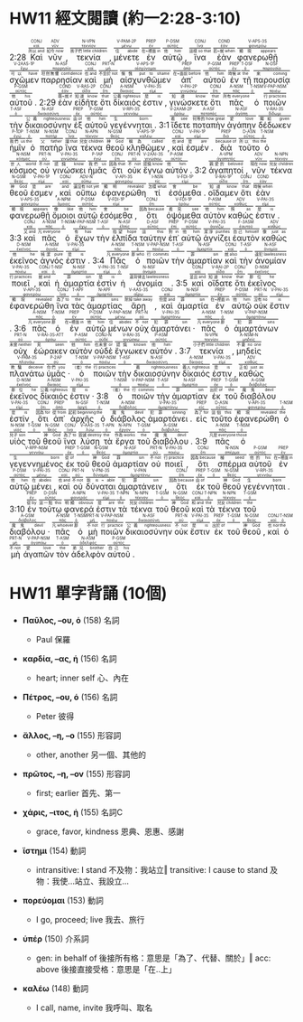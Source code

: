 # HW11 經文閱讀 (約一2:28-3:10)

2:28 <RUBY><ruby><ruby>Καὶ<rt>所以 and</rt></ruby><rt><a href='https://bible.fhl.net/new/s.php?N=0&k=02532&m='>καί</a></rt></ruby><rt>CONJ</rt></RUBY> <RUBY><ruby><ruby>νῦν<rt>如今 now</rt></ruby><rt><a href='https://bible.fhl.net/new/s.php?N=0&k=03568&m='>νῦν</a></rt></ruby><rt>ADV</rt></RUBY> , <RUBY><ruby><ruby>τεκνία<rt>孩子們 little children</rt></ruby><rt><a href='https://bible.fhl.net/new/s.php?N=0&k=05040&m='>τεκνίον</a></rt></ruby><rt>N-VPN</rt></RUBY> , <RUBY><ruby><ruby>μένετε<rt>住 abide</rt></ruby><rt><a href='https://bible.fhl.net/new/s.php?N=0&k=03306&m='>μένω</a></rt></ruby><rt>V-PAM-2P</rt></RUBY> <RUBY><ruby><ruby>ἐν<rt>在~裡面 in</rt></ruby><rt><a href='https://bible.fhl.net/new/s.php?N=0&k=01722&m='>ἐν</a></rt></ruby><rt>PREP</rt></RUBY> <RUBY><ruby><ruby>αὐτῷ<rt>他 him</rt></ruby><rt><a href='https://bible.fhl.net/new/s.php?N=0&k=00846&m='>αὐτός</a></rt></ruby><rt>P-DSM</rt></RUBY> , <RUBY><ruby><ruby>ἵνα<rt>這樣 so that</rt></ruby><rt><a href='https://bible.fhl.net/new/s.php?N=0&k=02443&m='>ἵνα</a></rt></ruby><rt>CONJ</rt></RUBY> <RUBY><ruby><ruby>ἐὰν<rt>若~就 when</rt></ruby><rt><a href='https://bible.fhl.net/new/s.php?N=0&k=01437&m='>ἐάν</a></rt></ruby><rt>COND</rt></RUBY> <RUBY><ruby><ruby>φανερωθῇ<rt>顯現 appears</rt></ruby><rt><a href='https://bible.fhl.net/new/s.php?N=0&k=05319&m='>φανερόω</a></rt></ruby><rt>V-APS-3S</rt></RUBY> <RUBY><ruby><ruby>σχῶμεν<rt>可以 have</rt></ruby><rt><a href='https://bible.fhl.net/new/s.php?N=0&k=02192&m='>ἔχω</a></rt></ruby><rt>V-2AAS-1P</rt></RUBY> <RUBY><ruby><ruby>παρρησίαν<rt>坦然無懼 confidence</rt></ruby><rt><a href='https://bible.fhl.net/new/s.php?N=0&k=03954&m='>παρρησία</a></rt></ruby><rt>N-ASF</rt></RUBY> <RUBY><ruby><ruby>καὶ<rt>也 and</rt></ruby><rt><a href='https://bible.fhl.net/new/s.php?N=0&k=02532&m='>καί</a></rt></ruby><rt>CONJ</rt></RUBY> <RUBY><ruby><ruby>μὴ<rt>不至於 not</rt></ruby><rt><a href='https://bible.fhl.net/new/s.php?N=0&k=03361&m='>μή</a></rt></ruby><rt>PRT-N</rt></RUBY> <RUBY><ruby><ruby>αἰσχυνθῶμεν<rt>慚愧 put to shame</rt></ruby><rt><a href='https://bible.fhl.net/new/s.php?N=0&k=00153&m='>αἰσχύνομαι</a></rt></ruby><rt>V-APS-1P</rt></RUBY> <RUBY><ruby><ruby>ἀπ᾽<rt>在~面前 before</rt></ruby><rt><a href='https://bible.fhl.net/new/s.php?N=0&k=00575&m='>ἀπό</a></rt></ruby><rt>PREP</rt></RUBY> <RUBY><ruby><ruby>αὐτοῦ<rt>他 him</rt></ruby><rt><a href='https://bible.fhl.net/new/s.php?N=0&k=00846&m='>αὐτός</a></rt></ruby><rt>P-GSM</rt></RUBY> <RUBY><ruby><ruby>ἐν<rt>時候 at</rt></ruby><rt><a href='https://bible.fhl.net/new/s.php?N=0&k=01722&m='>ἐν</a></rt></ruby><rt>PREP</rt></RUBY> <RUBY><ruby><ruby>τῇ<rt>the</rt></ruby><rt><a href='https://bible.fhl.net/new/s.php?N=0&k=03588&m='>ὁ</a></rt></ruby><rt>T-DSF</rt></RUBY> <RUBY><ruby><ruby>παρουσίᾳ<rt>來 coming</rt></ruby><rt><a href='https://bible.fhl.net/new/s.php?N=0&k=03952&m='>παρουσία</a></rt></ruby><rt>N-DSF</rt></RUBY> <RUBY><ruby><ruby>αὐτοῦ<rt>他 his</rt></ruby><rt><a href='https://bible.fhl.net/new/s.php?N=0&k=00846&m='>αὐτός</a></rt></ruby><rt>P-GSM</rt></RUBY> . 2:29 <RUBY><ruby><ruby>ἐὰν<rt>既~就 if</rt></ruby><rt><a href='https://bible.fhl.net/new/s.php?N=0&k=01437&m='>ἐάν</a></rt></ruby><rt>COND</rt></RUBY> <RUBY><ruby><ruby>εἰδῆτε<rt>知道 know</rt></ruby><rt><a href='https://bible.fhl.net/new/s.php?N=0&k=01492&m='>οἶδα</a></rt></ruby><rt>V-RAS-2P</rt></RUBY> <RUBY><ruby><ruby>ὅτι<rt>that</rt></ruby><rt><a href='https://bible.fhl.net/new/s.php?N=0&k=03754&m='>ὅτι</a></rt></ruby><rt>CONJ</rt></RUBY> <RUBY><ruby><ruby>δίκαιός<rt>公義 righteous</rt></ruby><rt><a href='https://bible.fhl.net/new/s.php?N=0&k=01342&m='>δίκαιος</a></rt></ruby><rt>A-NSM</rt></RUBY> <RUBY><ruby><ruby>ἐστιν<rt>是 is</rt></ruby><rt><a href='https://bible.fhl.net/new/s.php?N=0&k=02076&m='>εἰμί</a></rt></ruby><rt>V-PAI-3S</rt></RUBY> , <RUBY><ruby><ruby>γινώσκετε<rt>知道 know</rt></ruby><rt><a href='https://bible.fhl.net/new/s.php?N=0&k=01097&m='>γινώσκω</a></rt></ruby><rt>V-PAI-2P</rt></RUBY> <RUBY><ruby><ruby>ὅτι<rt>that</rt></ruby><rt><a href='https://bible.fhl.net/new/s.php?N=0&k=03754&m='>ὅτι</a></rt></ruby><rt>CONJ</rt></RUBY> <RUBY><ruby><ruby>πᾶς<rt>所有 everyone</rt></ruby><rt><a href='https://bible.fhl.net/new/s.php?N=0&k=03956&m='>πᾶς</a></rt></ruby><rt>A-NSM</rt></RUBY> <RUBY><ruby><ruby>ὁ<rt></rt></ruby><rt><a href='https://bible.fhl.net/new/s.php?N=0&k=03588&m='>ὁ</a></rt></ruby><rt>T-NSM</rt></RUBY> <RUBY><ruby><ruby>ποιῶν<rt>行 practices</rt></ruby><rt><a href='https://bible.fhl.net/new/s.php?N=0&k=04160&m='>ποιέω</a></rt></ruby><rt>V-PAP-NSM</rt></RUBY> <RUBY><ruby><ruby>τὴν<rt></rt></ruby><rt><a href='https://bible.fhl.net/new/s.php?N=0&k=03588&m='>ὁ</a></rt></ruby><rt>T-ASF</rt></RUBY> <RUBY><ruby><ruby>δικαιοσύνην<rt>公義 righteousness</rt></ruby><rt><a href='https://bible.fhl.net/new/s.php?N=0&k=01343&m='>δικαιοσύνη</a></rt></ruby><rt>N-ASF</rt></RUBY> <RUBY><ruby><ruby>ἐξ<rt>由 of</rt></ruby><rt><a href='https://bible.fhl.net/new/s.php?N=0&k=01537&m='>ἐκ</a></rt></ruby><rt>PREP</rt></RUBY> <RUBY><ruby><ruby>αὐτοῦ<rt>他 him</rt></ruby><rt><a href='https://bible.fhl.net/new/s.php?N=0&k=00846&m='>αὐτός</a></rt></ruby><rt>P-GSM</rt></RUBY> <RUBY><ruby><ruby>γεγέννηται<rt>生 born</rt></ruby><rt><a href='https://bible.fhl.net/new/s.php?N=0&k=01080&m='>γεννάω</a></rt></ruby><rt>V-RPI-3S</rt></RUBY> . 3:1 <RUBY><ruby><ruby>ἴδετε<rt>看 see</rt></ruby><rt><a href='https://bible.fhl.net/new/s.php?N=0&k=03708&m='>ὁράω</a></rt></ruby><rt>V-2AAM-2P</rt></RUBY> <RUBY><ruby><ruby>ποταπὴν<rt>何等的 how great</rt></ruby><rt><a href='https://bible.fhl.net/new/s.php?N=0&k=04217&m='>ποταπός</a></rt></ruby><rt>A-ASF</rt></RUBY> <RUBY><ruby><ruby>ἀγάπην<rt>愛 love</rt></ruby><rt><a href='https://bible.fhl.net/new/s.php?N=0&k=00026&m='>ἀγάπη</a></rt></ruby><rt>N-ASF</rt></RUBY> <RUBY><ruby><ruby>δέδωκεν<rt>賜給 given</rt></ruby><rt><a href='https://bible.fhl.net/new/s.php?N=0&k=01325&m='>δίδωμι</a></rt></ruby><rt>V-RAI-3S</rt></RUBY> <RUBY><ruby><ruby>ἡμῖν<rt>我們 us</rt></ruby><rt><a href='https://bible.fhl.net/new/s.php?N=0&k=02254&m='>ἐγώ</a></rt></ruby><rt>P-1DP</rt></RUBY> <RUBY><ruby><ruby>ὁ<rt>the</rt></ruby><rt><a href='https://bible.fhl.net/new/s.php?N=0&k=03588&m='>ὁ</a></rt></ruby><rt>T-NSM</rt></RUBY> <RUBY><ruby><ruby>πατὴρ<rt>父 father</rt></ruby><rt><a href='https://bible.fhl.net/new/s.php?N=0&k=03962&m='>πατήρ</a></rt></ruby><rt>N-NSM</rt></RUBY> <RUBY><ruby><ruby>ἵνα<rt>讓 that</rt></ruby><rt><a href='https://bible.fhl.net/new/s.php?N=0&k=02443&m='>ἵνα</a></rt></ruby><rt>CONJ</rt></RUBY> <RUBY><ruby><ruby>τέκνα<rt>兒女 children</rt></ruby><rt><a href='https://bible.fhl.net/new/s.php?N=0&k=05043&m='>τέκνον</a></rt></ruby><rt>N-APN</rt></RUBY> <RUBY><ruby><ruby>θεοῦ<rt>神 God</rt></ruby><rt><a href='https://bible.fhl.net/new/s.php?N=0&k=02316&m='>θεός</a></rt></ruby><rt>N-GSM</rt></RUBY> <RUBY><ruby><ruby>κληθῶμεν<rt>稱為 called</rt></ruby><rt><a href='https://bible.fhl.net/new/s.php?N=0&k=02564&m='>καλέω</a></rt></ruby><rt>V-APS-1P</rt></RUBY> , <RUBY><ruby><ruby>καὶ<rt>也 and</rt></ruby><rt><a href='https://bible.fhl.net/new/s.php?N=0&k=02532&m='>καί</a></rt></ruby><rt>CONJ</rt></RUBY> <RUBY><ruby><ruby>ἐσμέν<rt>是 are</rt></ruby><rt><a href='https://bible.fhl.net/new/s.php?N=0&k=02070&m='>εἰμί</a></rt></ruby><rt>V-PAI-1P</rt></RUBY> . <RUBY><ruby><ruby>διὰ<rt>because of</rt></ruby><rt><a href='https://bible.fhl.net/new/s.php?N=0&k=01223&m='>διά</a></rt></ruby><rt>PREP</rt></RUBY> <RUBY><ruby><ruby>τοῦτο<rt>所以 this</rt></ruby><rt><a href='https://bible.fhl.net/new/s.php?N=0&k=05124&m='>οὗτος</a></rt></ruby><rt>D-ASN</rt></RUBY> <RUBY><ruby><ruby>ὁ<rt>the</rt></ruby><rt><a href='https://bible.fhl.net/new/s.php?N=0&k=03588&m='>ὁ</a></rt></ruby><rt>T-NSM</rt></RUBY> <RUBY><ruby><ruby>κόσμος<rt>世人 world</rt></ruby><rt><a href='https://bible.fhl.net/new/s.php?N=0&k=02889&m='>κόσμος</a></rt></ruby><rt>N-NSM</rt></RUBY> <RUBY><ruby><ruby>οὐ<rt>不 not</rt></ruby><rt><a href='https://bible.fhl.net/new/s.php?N=0&k=03756&m='>οὐ</a></rt></ruby><rt>PRT-N</rt></RUBY> <RUBY><ruby><ruby>γινώσκει<rt>認識 know</rt></ruby><rt><a href='https://bible.fhl.net/new/s.php?N=0&k=01097&m='>γινώσκω</a></rt></ruby><rt>V-PAI-3S</rt></RUBY> <RUBY><ruby><ruby>ἡμᾶς<rt>我們 us</rt></ruby><rt><a href='https://bible.fhl.net/new/s.php?N=0&k=02248&m='>ἐγώ</a></rt></ruby><rt>P-1AP</rt></RUBY> <RUBY><ruby><ruby>ὅτι<rt>因為 that</rt></ruby><rt><a href='https://bible.fhl.net/new/s.php?N=0&k=03754&m='>ὅτι</a></rt></ruby><rt>CONJ</rt></RUBY> <RUBY><ruby><ruby>οὐκ<rt>不 not</rt></ruby><rt><a href='https://bible.fhl.net/new/s.php?N=0&k=03756&m='>οὐ</a></rt></ruby><rt>PRT-N</rt></RUBY> <RUBY><ruby><ruby>ἔγνω<rt>認識 know</rt></ruby><rt><a href='https://bible.fhl.net/new/s.php?N=0&k=01097&m='>γινώσκω</a></rt></ruby><rt>V-2AAI-3S</rt></RUBY> <RUBY><ruby><ruby>αὐτόν<rt>他 him</rt></ruby><rt><a href='https://bible.fhl.net/new/s.php?N=0&k=00846&m='>αὐτός</a></rt></ruby><rt>P-ASM</rt></RUBY> . 3:2 <RUBY><ruby><ruby>ἀγαπητοί<rt>親愛的 beloved</rt></ruby><rt><a href='https://bible.fhl.net/new/s.php?N=0&k=00027&m='>ἀγαπητός</a></rt></ruby><rt>A-VPM</rt></RUBY> , <RUBY><ruby><ruby>νῦν<rt>現在 now</rt></ruby><rt><a href='https://bible.fhl.net/new/s.php?N=0&k=03568&m='>νῦν</a></rt></ruby><rt>ADV</rt></RUBY> <RUBY><ruby><ruby>τέκνα<rt>兒女 children</rt></ruby><rt><a href='https://bible.fhl.net/new/s.php?N=0&k=05043&m='>τέκνον</a></rt></ruby><rt>N-NPN</rt></RUBY> <RUBY><ruby><ruby>θεοῦ<rt>神 God</rt></ruby><rt><a href='https://bible.fhl.net/new/s.php?N=0&k=02316&m='>θεός</a></rt></ruby><rt>N-GSM</rt></RUBY> <RUBY><ruby><ruby>ἐσμεν<rt>是 are</rt></ruby><rt><a href='https://bible.fhl.net/new/s.php?N=0&k=02070&m='>εἰμί</a></rt></ruby><rt>V-PAI-1P</rt></RUBY> , <RUBY><ruby><ruby>καὶ<rt>and</rt></ruby><rt><a href='https://bible.fhl.net/new/s.php?N=0&k=02532&m='>καί</a></rt></ruby><rt>CONJ</rt></RUBY> <RUBY><ruby><ruby>οὔπω<rt>還沒有 not yet</rt></ruby><rt><a href='https://bible.fhl.net/new/s.php?N=0&k=03768&m='>οὔπω</a></rt></ruby><rt>ADV-N</rt></RUBY> <RUBY><ruby><ruby>ἐφανερώθη<rt>顯明 revealed</rt></ruby><rt><a href='https://bible.fhl.net/new/s.php?N=0&k=05319&m='>φανερόω</a></rt></ruby><rt>V-API-3S</rt></RUBY> <RUBY><ruby><ruby>τί<rt>怎樣 what</rt></ruby><rt><a href='https://bible.fhl.net/new/s.php?N=0&k=05101&m='>τίς</a></rt></ruby><rt>I-NSN</rt></RUBY> <RUBY><ruby><ruby>ἐσόμεθα<rt>會 be</rt></ruby><rt><a href='https://bible.fhl.net/new/s.php?N=0&k=02071&m='>εἰμί</a></rt></ruby><rt>V-FDI-1P</rt></RUBY> . <RUBY><ruby><ruby>οἴδαμεν<rt>知道 know</rt></ruby><rt><a href='https://bible.fhl.net/new/s.php?N=0&k=01492&m='>οἶδα</a></rt></ruby><rt>V-RAI-1P</rt></RUBY> <RUBY><ruby><ruby>ὅτι<rt>that</rt></ruby><rt><a href='https://bible.fhl.net/new/s.php?N=0&k=03754&m='>ὅτι</a></rt></ruby><rt>CONJ</rt></RUBY> <RUBY><ruby><ruby>ἐὰν<rt>時候 when</rt></ruby><rt><a href='https://bible.fhl.net/new/s.php?N=0&k=01437&m='>ἐάν</a></rt></ruby><rt>COND</rt></RUBY> <RUBY><ruby><ruby>φανερωθῇ<rt>顯現 appears</rt></ruby><rt><a href='https://bible.fhl.net/new/s.php?N=0&k=05319&m='>φανερόω</a></rt></ruby><rt>V-APS-3S</rt></RUBY> <RUBY><ruby><ruby>ὅμοιοι<rt>像 like</rt></ruby><rt><a href='https://bible.fhl.net/new/s.php?N=0&k=03664&m='>ὅμοιος</a></rt></ruby><rt>A-NPM</rt></RUBY> <RUBY><ruby><ruby>αὐτῷ<rt>他 him</rt></ruby><rt><a href='https://bible.fhl.net/new/s.php?N=0&k=00846&m='>αὐτός</a></rt></ruby><rt>P-DSM</rt></RUBY> <RUBY><ruby><ruby>ἐσόμεθα<rt>會 be</rt></ruby><rt><a href='https://bible.fhl.net/new/s.php?N=0&k=02071&m='>εἰμί</a></rt></ruby><rt>V-FDI-1P</rt></RUBY> , <RUBY><ruby><ruby>ὅτι<rt>因為 because</rt></ruby><rt><a href='https://bible.fhl.net/new/s.php?N=0&k=03754&m='>ὅτι</a></rt></ruby><rt>CONJ</rt></RUBY> <RUBY><ruby><ruby>ὀψόμεθα<rt>看見 see</rt></ruby><rt><a href='https://bible.fhl.net/new/s.php?N=0&k=03708&m='>ὁράω</a></rt></ruby><rt>V-FDI-1P</rt></RUBY> <RUBY><ruby><ruby>αὐτὸν<rt>他 him</rt></ruby><rt><a href='https://bible.fhl.net/new/s.php?N=0&k=00846&m='>αὐτός</a></rt></ruby><rt>P-ASM</rt></RUBY> <RUBY><ruby><ruby>καθώς<rt>照 as</rt></ruby><rt><a href='https://bible.fhl.net/new/s.php?N=0&k=02531&m='>καθώς</a></rt></ruby><rt>ADV</rt></RUBY> <RUBY><ruby><ruby>ἐστιν<rt>是 is</rt></ruby><rt><a href='https://bible.fhl.net/new/s.php?N=0&k=02076&m='>εἰμί</a></rt></ruby><rt>V-PAI-3S</rt></RUBY> . 3:3 <RUBY><ruby><ruby>καὶ<rt>又 and</rt></ruby><rt><a href='https://bible.fhl.net/new/s.php?N=0&k=02532&m='>καί</a></rt></ruby><rt>CONJ</rt></RUBY> <RUBY><ruby><ruby>πᾶς<rt>凡 everyone</rt></ruby><rt><a href='https://bible.fhl.net/new/s.php?N=0&k=03956&m='>πᾶς</a></rt></ruby><rt>A-NSM</rt></RUBY> <RUBY><ruby><ruby>ὁ<rt></rt></ruby><rt><a href='https://bible.fhl.net/new/s.php?N=0&k=03588&m='>ὁ</a></rt></ruby><rt>T-NSM</rt></RUBY> <RUBY><ruby><ruby>ἔχων<rt>有 has</rt></ruby><rt><a href='https://bible.fhl.net/new/s.php?N=0&k=02192&m='>ἔχω</a></rt></ruby><rt>V-PAP-NSM</rt></RUBY> <RUBY><ruby><ruby>τὴν<rt></rt></ruby><rt><a href='https://bible.fhl.net/new/s.php?N=0&k=03588&m='>ὁ</a></rt></ruby><rt>T-ASF</rt></RUBY> <RUBY><ruby><ruby>ἐλπίδα<rt>指望 hope</rt></ruby><rt><a href='https://bible.fhl.net/new/s.php?N=0&k=01680&m='>ἐλπίς</a></rt></ruby><rt>N-ASF</rt></RUBY> <RUBY><ruby><ruby>ταύτην<rt>這 this</rt></ruby><rt><a href='https://bible.fhl.net/new/s.php?N=0&k=05026&m='>οὗτος</a></rt></ruby><rt>D-ASF</rt></RUBY> <RUBY><ruby><ruby>ἐπ᾽<rt>對 in</rt></ruby><rt><a href='https://bible.fhl.net/new/s.php?N=0&k=01909&m='>ἐπί</a></rt></ruby><rt>PREP</rt></RUBY> <RUBY><ruby><ruby>αὐτῷ<rt>他 him</rt></ruby><rt><a href='https://bible.fhl.net/new/s.php?N=0&k=00846&m='>αὐτός</a></rt></ruby><rt>P-DSM</rt></RUBY> <RUBY><ruby><ruby>ἁγνίζει<rt>潔淨 purifies</rt></ruby><rt><a href='https://bible.fhl.net/new/s.php?N=0&k=00048&m='>ἁγνίζω</a></rt></ruby><rt>V-PAI-3S</rt></RUBY> <RUBY><ruby><ruby>ἑαυτὸν<rt>自己 himself</rt></ruby><rt><a href='https://bible.fhl.net/new/s.php?N=0&k=01438&m='>ἑαυτοῦ</a></rt></ruby><rt>F-3ASM</rt></RUBY> <RUBY><ruby><ruby>καθὼς<rt>像 just as</rt></ruby><rt><a href='https://bible.fhl.net/new/s.php?N=0&k=02531&m='>καθώς</a></rt></ruby><rt>ADV</rt></RUBY> <RUBY><ruby><ruby>ἐκεῖνος<rt>他 he</rt></ruby><rt><a href='https://bible.fhl.net/new/s.php?N=0&k=01565&m='>ἐκεῖνος</a></rt></ruby><rt>D-NSM</rt></RUBY> <RUBY><ruby><ruby>ἁγνός<rt>純潔 pure</rt></ruby><rt><a href='https://bible.fhl.net/new/s.php?N=0&k=00053&m='>ἁγνός</a></rt></ruby><rt>A-NSM</rt></RUBY> <RUBY><ruby><ruby>ἐστιν<rt>是 is</rt></ruby><rt><a href='https://bible.fhl.net/new/s.php?N=0&k=02076&m='>εἰμί</a></rt></ruby><rt>V-PAI-3S</rt></RUBY> . 3:4 <RUBY><ruby><ruby>Πᾶς<rt>凡 everyone</rt></ruby><rt><a href='https://bible.fhl.net/new/s.php?N=0&k=03956&m='>πᾶς</a></rt></ruby><rt>A-NSM</rt></RUBY> <RUBY><ruby><ruby>ὁ<rt>那 who</rt></ruby><rt><a href='https://bible.fhl.net/new/s.php?N=0&k=03588&m='>ὁ</a></rt></ruby><rt>T-NSM</rt></RUBY> <RUBY><ruby><ruby>ποιῶν<rt>行 commits</rt></ruby><rt><a href='https://bible.fhl.net/new/s.php?N=0&k=04160&m='>ποιέω</a></rt></ruby><rt>V-PAP-NSM</rt></RUBY> <RUBY><ruby><ruby>τὴν<rt></rt></ruby><rt><a href='https://bible.fhl.net/new/s.php?N=0&k=03588&m='>ὁ</a></rt></ruby><rt>T-ASF</rt></RUBY> <RUBY><ruby><ruby>ἁμαρτίαν<rt>罪 sin</rt></ruby><rt><a href='https://bible.fhl.net/new/s.php?N=0&k=00266&m='>ἁμαρτία</a></rt></ruby><rt>N-ASF</rt></RUBY> <RUBY><ruby><ruby>καὶ<rt>就 also</rt></ruby><rt><a href='https://bible.fhl.net/new/s.php?N=0&k=02532&m='>καί</a></rt></ruby><rt>CONJ</rt></RUBY> <RUBY><ruby><ruby>τὴν<rt></rt></ruby><rt><a href='https://bible.fhl.net/new/s.php?N=0&k=03588&m='>ὁ</a></rt></ruby><rt>T-ASF</rt></RUBY> <RUBY><ruby><ruby>ἀνομίαν<rt>違犯 lawlessness</rt></ruby><rt><a href='https://bible.fhl.net/new/s.php?N=0&k=00458&m='>ἀνομία</a></rt></ruby><rt>N-ASF</rt></RUBY> <RUBY><ruby><ruby>ποιεῖ<rt>行 practices</rt></ruby><rt><a href='https://bible.fhl.net/new/s.php?N=0&k=04160&m='>ποιέω</a></rt></ruby><rt>V-PAI-3S</rt></RUBY> , <RUBY><ruby><ruby>καὶ<rt>就 and</rt></ruby><rt><a href='https://bible.fhl.net/new/s.php?N=0&k=02532&m='>καί</a></rt></ruby><rt>CONJ</rt></RUBY> <RUBY><ruby><ruby>ἡ<rt></rt></ruby><rt><a href='https://bible.fhl.net/new/s.php?N=0&k=03588&m='>ὁ</a></rt></ruby><rt>T-NSF</rt></RUBY> <RUBY><ruby><ruby>ἁμαρτία<rt>罪 sin</rt></ruby><rt><a href='https://bible.fhl.net/new/s.php?N=0&k=00266&m='>ἁμαρτία</a></rt></ruby><rt>N-NSF</rt></RUBY> <RUBY><ruby><ruby>ἐστὶν<rt>是 is</rt></ruby><rt><a href='https://bible.fhl.net/new/s.php?N=0&k=02076&m='>εἰμί</a></rt></ruby><rt>V-PAI-3S</rt></RUBY> <RUBY><ruby><ruby>ἡ<rt></rt></ruby><rt><a href='https://bible.fhl.net/new/s.php?N=0&k=03588&m='>ὁ</a></rt></ruby><rt>T-NSF</rt></RUBY> <RUBY><ruby><ruby>ἀνομία<rt>違背律法 lawlessness</rt></ruby><rt><a href='https://bible.fhl.net/new/s.php?N=0&k=00458&m='>ἀνομία</a></rt></ruby><rt>N-NSF</rt></RUBY> . 3:5 <RUBY><ruby><ruby>καὶ<rt>並且 and</rt></ruby><rt><a href='https://bible.fhl.net/new/s.php?N=0&k=02532&m='>καί</a></rt></ruby><rt>CONJ</rt></RUBY> <RUBY><ruby><ruby>οἴδατε<rt>知道 know</rt></ruby><rt><a href='https://bible.fhl.net/new/s.php?N=0&k=01492&m='>οἶδα</a></rt></ruby><rt>V-RAI-2P</rt></RUBY> <RUBY><ruby><ruby>ὅτι<rt>that</rt></ruby><rt><a href='https://bible.fhl.net/new/s.php?N=0&k=03754&m='>ὅτι</a></rt></ruby><rt>CONJ</rt></RUBY> <RUBY><ruby><ruby>ἐκεῖνος<rt>那位 he</rt></ruby><rt><a href='https://bible.fhl.net/new/s.php?N=0&k=01565&m='>ἐκεῖνος</a></rt></ruby><rt>D-NSM</rt></RUBY> <RUBY><ruby><ruby>ἐφανερώθη<rt>顯現 revealed</rt></ruby><rt><a href='https://bible.fhl.net/new/s.php?N=0&k=05319&m='>φανερόω</a></rt></ruby><rt>V-API-3S</rt></RUBY> <RUBY><ruby><ruby>ἵνα<rt>為了 to</rt></ruby><rt><a href='https://bible.fhl.net/new/s.php?N=0&k=02443&m='>ἵνα</a></rt></ruby><rt>CONJ</rt></RUBY> <RUBY><ruby><ruby>τὰς<rt>the</rt></ruby><rt><a href='https://bible.fhl.net/new/s.php?N=0&k=03588&m='>ὁ</a></rt></ruby><rt>T-APF</rt></RUBY> <RUBY><ruby><ruby>ἁμαρτίας<rt>罪 sins</rt></ruby><rt><a href='https://bible.fhl.net/new/s.php?N=0&k=00266&m='>ἁμαρτία</a></rt></ruby><rt>N-APF</rt></RUBY> <RUBY><ruby><ruby>ἄρῃ<rt>除掉 take away</rt></ruby><rt><a href='https://bible.fhl.net/new/s.php?N=0&k=00142&m='>αἴρω</a></rt></ruby><rt>V-AAS-3S</rt></RUBY> , <RUBY><ruby><ruby>καὶ<rt>但是 and</rt></ruby><rt><a href='https://bible.fhl.net/new/s.php?N=0&k=02532&m='>καί</a></rt></ruby><rt>CONJ</rt></RUBY> <RUBY><ruby><ruby>ἁμαρτία<rt>罪 sin</rt></ruby><rt><a href='https://bible.fhl.net/new/s.php?N=0&k=00266&m='>ἁμαρτία</a></rt></ruby><rt>N-NSF</rt></RUBY> <RUBY><ruby><ruby>ἐν<rt>在~裡面 in</rt></ruby><rt><a href='https://bible.fhl.net/new/s.php?N=0&k=01722&m='>ἐν</a></rt></ruby><rt>PREP</rt></RUBY> <RUBY><ruby><ruby>αὐτῷ<rt>他 him</rt></ruby><rt><a href='https://bible.fhl.net/new/s.php?N=0&k=00846&m='>αὐτός</a></rt></ruby><rt>P-DSM</rt></RUBY> <RUBY><ruby><ruby>οὐκ<rt>沒有 no</rt></ruby><rt><a href='https://bible.fhl.net/new/s.php?N=0&k=03756&m='>οὐ</a></rt></ruby><rt>PRT-N</rt></RUBY> <RUBY><ruby><ruby>ἔστιν<rt>is</rt></ruby><rt><a href='https://bible.fhl.net/new/s.php?N=0&k=02076&m='>εἰμί</a></rt></ruby><rt>V-PAI-3S</rt></RUBY> . 3:6 <RUBY><ruby><ruby>πᾶς<rt>凡 everyone</rt></ruby><rt><a href='https://bible.fhl.net/new/s.php?N=0&k=03956&m='>πᾶς</a></rt></ruby><rt>A-NSM</rt></RUBY> <RUBY><ruby><ruby>ὁ<rt>那</rt></ruby><rt><a href='https://bible.fhl.net/new/s.php?N=0&k=03588&m='>ὁ</a></rt></ruby><rt>T-NSM</rt></RUBY> <RUBY><ruby><ruby>ἐν<rt>在~裡面 in</rt></ruby><rt><a href='https://bible.fhl.net/new/s.php?N=0&k=01722&m='>ἐν</a></rt></ruby><rt>PREP</rt></RUBY> <RUBY><ruby><ruby>αὐτῷ<rt>他 him</rt></ruby><rt><a href='https://bible.fhl.net/new/s.php?N=0&k=00846&m='>αὐτός</a></rt></ruby><rt>P-DSM</rt></RUBY> <RUBY><ruby><ruby>μένων<rt>住 abides</rt></ruby><rt><a href='https://bible.fhl.net/new/s.php?N=0&k=03306&m='>μένω</a></rt></ruby><rt>V-PAP-NSM</rt></RUBY> <RUBY><ruby><ruby>οὐχ<rt>不 not</rt></ruby><rt><a href='https://bible.fhl.net/new/s.php?N=0&k=03756&m='>οὐ</a></rt></ruby><rt>PRT-N</rt></RUBY> <RUBY><ruby><ruby>ἁμαρτάνει<rt>犯罪 sin</rt></ruby><rt><a href='https://bible.fhl.net/new/s.php?N=0&k=00264&m='>ἁμαρτάνω</a></rt></ruby><rt>V-PAI-3S</rt></RUBY> · <RUBY><ruby><ruby>πᾶς<rt>凡 everyone</rt></ruby><rt><a href='https://bible.fhl.net/new/s.php?N=0&k=03956&m='>πᾶς</a></rt></ruby><rt>A-NSM</rt></RUBY> <RUBY><ruby><ruby>ὁ<rt>那</rt></ruby><rt><a href='https://bible.fhl.net/new/s.php?N=0&k=03588&m='>ὁ</a></rt></ruby><rt>T-NSM</rt></RUBY> <RUBY><ruby><ruby>ἁμαρτάνων<rt>犯罪 sins</rt></ruby><rt><a href='https://bible.fhl.net/new/s.php?N=0&k=00264&m='>ἁμαρτάνω</a></rt></ruby><rt>V-PAP-NSM</rt></RUBY> <RUBY><ruby><ruby>οὐχ<rt>未曾 neither</rt></ruby><rt><a href='https://bible.fhl.net/new/s.php?N=0&k=03756&m='>οὐ</a></rt></ruby><rt>PRT-N</rt></RUBY> <RUBY><ruby><ruby>ἑώρακεν<rt>見 seen</rt></ruby><rt><a href='https://bible.fhl.net/new/s.php?N=0&k=03708&m='>ὁράω</a></rt></ruby><rt>V-RAI-3S-ATT</rt></RUBY> <RUBY><ruby><ruby>αὐτὸν<rt>他 him</rt></ruby><rt><a href='https://bible.fhl.net/new/s.php?N=0&k=00846&m='>αὐτός</a></rt></ruby><rt>P-ASM</rt></RUBY> <RUBY><ruby><ruby>οὐδὲ<rt>也未曾 or</rt></ruby><rt><a href='https://bible.fhl.net/new/s.php?N=0&k=03761&m='>οὐδέ</a></rt></ruby><rt>CONJ-N</rt></RUBY> <RUBY><ruby><ruby>ἔγνωκεν<rt>認識 known</rt></ruby><rt><a href='https://bible.fhl.net/new/s.php?N=0&k=01097&m='>γινώσκω</a></rt></ruby><rt>V-RAI-3S</rt></RUBY> <RUBY><ruby><ruby>αὐτόν<rt>他 him</rt></ruby><rt><a href='https://bible.fhl.net/new/s.php?N=0&k=00846&m='>αὐτός</a></rt></ruby><rt>P-ASM</rt></RUBY> . 3:7 <RUBY><ruby><ruby>τεκνία<rt>小子們 little children</rt></ruby><rt><a href='https://bible.fhl.net/new/s.php?N=0&k=05040&m='>τεκνίον</a></rt></ruby><rt>N-VPN</rt></RUBY> , <RUBY><ruby><ruby>μηδεὶς<rt>不要 no one</rt></ruby><rt><a href='https://bible.fhl.net/new/s.php?N=0&k=03367&m='>μηδείς</a></rt></ruby><rt>A-NSM-N</rt></RUBY> <RUBY><ruby><ruby>πλανάτω<rt>欺騙 deceive</rt></ruby><rt><a href='https://bible.fhl.net/new/s.php?N=0&k=04105&m='>πλανάω</a></rt></ruby><rt>V-PAM-3S</rt></RUBY> <RUBY><ruby><ruby>ὑμᾶς<rt>你們 you</rt></ruby><rt><a href='https://bible.fhl.net/new/s.php?N=0&k=05209&m='>σύ</a></rt></ruby><rt>P-2AP</rt></RUBY> · <RUBY><ruby><ruby>ὁ<rt>（者） the</rt></ruby><rt><a href='https://bible.fhl.net/new/s.php?N=0&k=03588&m='>ὁ</a></rt></ruby><rt>T-NSM</rt></RUBY> <RUBY><ruby><ruby>ποιῶν<rt>行 practices</rt></ruby><rt><a href='https://bible.fhl.net/new/s.php?N=0&k=04160&m='>ποιέω</a></rt></ruby><rt>V-PAP-NSM</rt></RUBY> <RUBY><ruby><ruby>τὴν<rt></rt></ruby><rt><a href='https://bible.fhl.net/new/s.php?N=0&k=03588&m='>ὁ</a></rt></ruby><rt>T-ASF</rt></RUBY> <RUBY><ruby><ruby>δικαιοσύνην<rt>義 righteousness</rt></ruby><rt><a href='https://bible.fhl.net/new/s.php?N=0&k=01343&m='>δικαιοσύνη</a></rt></ruby><rt>N-ASF</rt></RUBY> <RUBY><ruby><ruby>δίκαιός<rt>義人 righteous</rt></ruby><rt><a href='https://bible.fhl.net/new/s.php?N=0&k=01342&m='>δίκαιος</a></rt></ruby><rt>A-NSM</rt></RUBY> <RUBY><ruby><ruby>ἐστιν<rt>是 is</rt></ruby><rt><a href='https://bible.fhl.net/new/s.php?N=0&k=02076&m='>εἰμί</a></rt></ruby><rt>V-PAI-3S</rt></RUBY> , <RUBY><ruby><ruby>καθὼς<rt>正如 just as</rt></ruby><rt><a href='https://bible.fhl.net/new/s.php?N=0&k=02531&m='>καθώς</a></rt></ruby><rt>ADV</rt></RUBY> <RUBY><ruby><ruby>ἐκεῖνος<rt>那位 he</rt></ruby><rt><a href='https://bible.fhl.net/new/s.php?N=0&k=01565&m='>ἐκεῖνος</a></rt></ruby><rt>D-NSM</rt></RUBY> <RUBY><ruby><ruby>δίκαιός<rt>公義 righteous</rt></ruby><rt><a href='https://bible.fhl.net/new/s.php?N=0&k=01342&m='>δίκαιος</a></rt></ruby><rt>A-NSM</rt></RUBY> <RUBY><ruby><ruby>ἐστιν<rt>是 is</rt></ruby><rt><a href='https://bible.fhl.net/new/s.php?N=0&k=02076&m='>εἰμί</a></rt></ruby><rt>V-PAI-3S</rt></RUBY> · 3:8 <RUBY><ruby><ruby>ὁ<rt>（者） the</rt></ruby><rt><a href='https://bible.fhl.net/new/s.php?N=0&k=03588&m='>ὁ</a></rt></ruby><rt>T-NSM</rt></RUBY> <RUBY><ruby><ruby>ποιῶν<rt>行 commits</rt></ruby><rt><a href='https://bible.fhl.net/new/s.php?N=0&k=04160&m='>ποιέω</a></rt></ruby><rt>V-PAP-NSM</rt></RUBY> <RUBY><ruby><ruby>τὴν<rt></rt></ruby><rt><a href='https://bible.fhl.net/new/s.php?N=0&k=03588&m='>ὁ</a></rt></ruby><rt>T-ASF</rt></RUBY> <RUBY><ruby><ruby>ἁμαρτίαν<rt>罪 sin</rt></ruby><rt><a href='https://bible.fhl.net/new/s.php?N=0&k=00266&m='>ἁμαρτία</a></rt></ruby><rt>N-ASF</rt></RUBY> <RUBY><ruby><ruby>ἐκ<rt>出於 of</rt></ruby><rt><a href='https://bible.fhl.net/new/s.php?N=0&k=01537&m='>ἐκ</a></rt></ruby><rt>PREP</rt></RUBY> <RUBY><ruby><ruby>τοῦ<rt>the</rt></ruby><rt><a href='https://bible.fhl.net/new/s.php?N=0&k=03588&m='>ὁ</a></rt></ruby><rt>T-GSM</rt></RUBY> <RUBY><ruby><ruby>διαβόλου<rt>魔鬼 devil</rt></ruby><rt><a href='https://bible.fhl.net/new/s.php?N=0&k=01228&m='>διάβολος</a></rt></ruby><rt>A-GSM</rt></RUBY> <RUBY><ruby><ruby>ἐστίν<rt>是 is</rt></ruby><rt><a href='https://bible.fhl.net/new/s.php?N=0&k=02076&m='>εἰμί</a></rt></ruby><rt>V-PAI-3S</rt></RUBY> , <RUBY><ruby><ruby>ὅτι<rt>因為 for</rt></ruby><rt><a href='https://bible.fhl.net/new/s.php?N=0&k=03754&m='>ὅτι</a></rt></ruby><rt>CONJ</rt></RUBY> <RUBY><ruby><ruby>ἀπ᾽<rt>從 from</rt></ruby><rt><a href='https://bible.fhl.net/new/s.php?N=0&k=00575&m='>ἀπό</a></rt></ruby><rt>PREP</rt></RUBY> <RUBY><ruby><ruby>ἀρχῆς<rt>起初 beginning</rt></ruby><rt><a href='https://bible.fhl.net/new/s.php?N=0&k=00746&m='>ἀρχή</a></rt></ruby><rt>N-GSF</rt></RUBY> <RUBY><ruby><ruby>ὁ<rt>the</rt></ruby><rt><a href='https://bible.fhl.net/new/s.php?N=0&k=03588&m='>ὁ</a></rt></ruby><rt>T-NSM</rt></RUBY> <RUBY><ruby><ruby>διάβολος<rt>魔鬼 devil</rt></ruby><rt><a href='https://bible.fhl.net/new/s.php?N=0&k=01228&m='>διάβολος</a></rt></ruby><rt>A-NSM</rt></RUBY> <RUBY><ruby><ruby>ἁμαρτάνει<rt>犯罪 sinning</rt></ruby><rt><a href='https://bible.fhl.net/new/s.php?N=0&k=00264&m='>ἁμαρτάνω</a></rt></ruby><rt>V-PAI-3S</rt></RUBY> . <RUBY><ruby><ruby>εἰς<rt>為了 for</rt></ruby><rt><a href='https://bible.fhl.net/new/s.php?N=0&k=01519&m='>εἰς</a></rt></ruby><rt>PREP</rt></RUBY> <RUBY><ruby><ruby>τοῦτο<rt>這個 this</rt></ruby><rt><a href='https://bible.fhl.net/new/s.php?N=0&k=05124&m='>οὗτος</a></rt></ruby><rt>D-ASN</rt></RUBY> <RUBY><ruby><ruby>ἐφανερώθη<rt>顯現 revealed</rt></ruby><rt><a href='https://bible.fhl.net/new/s.php?N=0&k=05319&m='>φανερόω</a></rt></ruby><rt>V-API-3S</rt></RUBY> <RUBY><ruby><ruby>ὁ<rt>the</rt></ruby><rt><a href='https://bible.fhl.net/new/s.php?N=0&k=03588&m='>ὁ</a></rt></ruby><rt>T-NSM</rt></RUBY> <RUBY><ruby><ruby>υἱὸς<rt>兒子 son</rt></ruby><rt><a href='https://bible.fhl.net/new/s.php?N=0&k=05207&m='>υἱός</a></rt></ruby><rt>N-NSM</rt></RUBY> <RUBY><ruby><ruby>τοῦ<rt></rt></ruby><rt><a href='https://bible.fhl.net/new/s.php?N=0&k=03588&m='>ὁ</a></rt></ruby><rt>T-GSM</rt></RUBY> <RUBY><ruby><ruby>θεοῦ<rt>神 God</rt></ruby><rt><a href='https://bible.fhl.net/new/s.php?N=0&k=02316&m='>θεός</a></rt></ruby><rt>N-GSM</rt></RUBY> <RUBY><ruby><ruby>ἵνα<rt>為了 to</rt></ruby><rt><a href='https://bible.fhl.net/new/s.php?N=0&k=02443&m='>ἵνα</a></rt></ruby><rt>CONJ</rt></RUBY> <RUBY><ruby><ruby>λύσῃ<rt>毀滅 destroy</rt></ruby><rt><a href='https://bible.fhl.net/new/s.php?N=0&k=03089&m='>λύω</a></rt></ruby><rt>V-AAS-3S</rt></RUBY> <RUBY><ruby><ruby>τὰ<rt>the</rt></ruby><rt><a href='https://bible.fhl.net/new/s.php?N=0&k=03588&m='>ὁ</a></rt></ruby><rt>T-APN</rt></RUBY> <RUBY><ruby><ruby>ἔργα<rt>作為 works</rt></ruby><rt><a href='https://bible.fhl.net/new/s.php?N=0&k=02041&m='>ἔργον</a></rt></ruby><rt>N-APN</rt></RUBY> <RUBY><ruby><ruby>τοῦ<rt>the</rt></ruby><rt><a href='https://bible.fhl.net/new/s.php?N=0&k=03588&m='>ὁ</a></rt></ruby><rt>T-GSM</rt></RUBY> <RUBY><ruby><ruby>διαβόλου<rt>魔鬼 devil</rt></ruby><rt><a href='https://bible.fhl.net/new/s.php?N=0&k=01228&m='>διάβολος</a></rt></ruby><rt>A-GSM</rt></RUBY> . 3:9 <RUBY><ruby><ruby>πᾶς<rt>凡是 everyone</rt></ruby><rt><a href='https://bible.fhl.net/new/s.php?N=0&k=03956&m='>πᾶς</a></rt></ruby><rt>A-NSM</rt></RUBY> <RUBY><ruby><ruby>ὁ<rt>those</rt></ruby><rt><a href='https://bible.fhl.net/new/s.php?N=0&k=03588&m='>ὁ</a></rt></ruby><rt>T-NSM</rt></RUBY> <RUBY><ruby><ruby>γεγεννημένος<rt>生 born</rt></ruby><rt><a href='https://bible.fhl.net/new/s.php?N=0&k=01080&m='>γεννάω</a></rt></ruby><rt>V-RPP-NSM</rt></RUBY> <RUBY><ruby><ruby>ἐκ<rt>從 of</rt></ruby><rt><a href='https://bible.fhl.net/new/s.php?N=0&k=01537&m='>ἐκ</a></rt></ruby><rt>PREP</rt></RUBY> <RUBY><ruby><ruby>τοῦ<rt></rt></ruby><rt><a href='https://bible.fhl.net/new/s.php?N=0&k=03588&m='>ὁ</a></rt></ruby><rt>T-GSM</rt></RUBY> <RUBY><ruby><ruby>θεοῦ<rt>神 God</rt></ruby><rt><a href='https://bible.fhl.net/new/s.php?N=0&k=02316&m='>θεός</a></rt></ruby><rt>N-GSM</rt></RUBY> <RUBY><ruby><ruby>ἁμαρτίαν<rt>罪 sin</rt></ruby><rt><a href='https://bible.fhl.net/new/s.php?N=0&k=00266&m='>ἁμαρτία</a></rt></ruby><rt>N-ASF</rt></RUBY> <RUBY><ruby><ruby>οὐ<rt>不 not</rt></ruby><rt><a href='https://bible.fhl.net/new/s.php?N=0&k=03756&m='>οὐ</a></rt></ruby><rt>PRT-N</rt></RUBY> <RUBY><ruby><ruby>ποιεῖ<rt>行 practice</rt></ruby><rt><a href='https://bible.fhl.net/new/s.php?N=0&k=04160&m='>ποιέω</a></rt></ruby><rt>V-PAI-3S</rt></RUBY> , <RUBY><ruby><ruby>ὅτι<rt>因為 because</rt></ruby><rt><a href='https://bible.fhl.net/new/s.php?N=0&k=03754&m='>ὅτι</a></rt></ruby><rt>CONJ</rt></RUBY> <RUBY><ruby><ruby>σπέρμα<rt>種 seed</rt></ruby><rt><a href='https://bible.fhl.net/new/s.php?N=0&k=04690&m='>σπέρμα</a></rt></ruby><rt>N-NSN</rt></RUBY> <RUBY><ruby><ruby>αὐτοῦ<rt>他的 his</rt></ruby><rt><a href='https://bible.fhl.net/new/s.php?N=0&k=00846&m='>αὐτός</a></rt></ruby><rt>P-GSM</rt></RUBY> <RUBY><ruby><ruby>ἐν<rt>在~裡面 in</rt></ruby><rt><a href='https://bible.fhl.net/new/s.php?N=0&k=01722&m='>ἐν</a></rt></ruby><rt>PREP</rt></RUBY> <RUBY><ruby><ruby>αὐτῷ<rt>他 him</rt></ruby><rt><a href='https://bible.fhl.net/new/s.php?N=0&k=00846&m='>αὐτός</a></rt></ruby><rt>P-DSM</rt></RUBY> <RUBY><ruby><ruby>μένει<rt>在 abides</rt></ruby><rt><a href='https://bible.fhl.net/new/s.php?N=0&k=03306&m='>μένω</a></rt></ruby><rt>V-PAI-3S</rt></RUBY> , <RUBY><ruby><ruby>καὶ<rt>也 and</rt></ruby><rt><a href='https://bible.fhl.net/new/s.php?N=0&k=02532&m='>καί</a></rt></ruby><rt>CONJ</rt></RUBY> <RUBY><ruby><ruby>οὐ<rt>不 not</rt></ruby><rt><a href='https://bible.fhl.net/new/s.php?N=0&k=03756&m='>οὐ</a></rt></ruby><rt>PRT-N</rt></RUBY> <RUBY><ruby><ruby>δύναται<rt>能 is ~ able</rt></ruby><rt><a href='https://bible.fhl.net/new/s.php?N=0&k=01410&m='>δύναμαι</a></rt></ruby><rt>V-PNI-3S</rt></RUBY> <RUBY><ruby><ruby>ἁμαρτάνειν<rt>犯罪 sin</rt></ruby><rt><a href='https://bible.fhl.net/new/s.php?N=0&k=00264&m='>ἁμαρτάνω</a></rt></ruby><rt>V-PAN</rt></RUBY> , <RUBY><ruby><ruby>ὅτι<rt>因為 because</rt></ruby><rt><a href='https://bible.fhl.net/new/s.php?N=0&k=03754&m='>ὅτι</a></rt></ruby><rt>CONJ</rt></RUBY> <RUBY><ruby><ruby>ἐκ<rt>由 of</rt></ruby><rt><a href='https://bible.fhl.net/new/s.php?N=0&k=01537&m='>ἐκ</a></rt></ruby><rt>PREP</rt></RUBY> <RUBY><ruby><ruby>τοῦ<rt></rt></ruby><rt><a href='https://bible.fhl.net/new/s.php?N=0&k=03588&m='>ὁ</a></rt></ruby><rt>T-GSM</rt></RUBY> <RUBY><ruby><ruby>θεοῦ<rt>神 God</rt></ruby><rt><a href='https://bible.fhl.net/new/s.php?N=0&k=02316&m='>θεός</a></rt></ruby><rt>N-GSM</rt></RUBY> <RUBY><ruby><ruby>γεγέννηται<rt>生 born</rt></ruby><rt><a href='https://bible.fhl.net/new/s.php?N=0&k=01080&m='>γεννάω</a></rt></ruby><rt>V-RPI-3S</rt></RUBY> . 3:10 <RUBY><ruby><ruby>ἐν<rt>從 by</rt></ruby><rt><a href='https://bible.fhl.net/new/s.php?N=0&k=01722&m='>ἐν</a></rt></ruby><rt>PREP</rt></RUBY> <RUBY><ruby><ruby>τούτῳ<rt>這一點 this</rt></ruby><rt><a href='https://bible.fhl.net/new/s.php?N=0&k=05129&m='>οὗτος</a></rt></ruby><rt>D-DSN</rt></RUBY> <RUBY><ruby><ruby>φανερά<rt>明顯 obvious</rt></ruby><rt><a href='https://bible.fhl.net/new/s.php?N=0&k=05318&m='>φανερός</a></rt></ruby><rt>A-NPN</rt></RUBY> <RUBY><ruby><ruby>ἐστιν<rt>是 are</rt></ruby><rt><a href='https://bible.fhl.net/new/s.php?N=0&k=02076&m='>εἰμί</a></rt></ruby><rt>V-PAI-3S</rt></RUBY> <RUBY><ruby><ruby>τὰ<rt>the</rt></ruby><rt><a href='https://bible.fhl.net/new/s.php?N=0&k=03588&m='>ὁ</a></rt></ruby><rt>T-NPN</rt></RUBY> <RUBY><ruby><ruby>τέκνα<rt>兒女 children</rt></ruby><rt><a href='https://bible.fhl.net/new/s.php?N=0&k=05043&m='>τέκνον</a></rt></ruby><rt>N-NPN</rt></RUBY> <RUBY><ruby><ruby>τοῦ<rt></rt></ruby><rt><a href='https://bible.fhl.net/new/s.php?N=0&k=03588&m='>ὁ</a></rt></ruby><rt>T-GSM</rt></RUBY> <RUBY><ruby><ruby>θεοῦ<rt>神 God</rt></ruby><rt><a href='https://bible.fhl.net/new/s.php?N=0&k=02316&m='>θεός</a></rt></ruby><rt>N-GSM</rt></RUBY> <RUBY><ruby><ruby>καὶ<rt>和 and</rt></ruby><rt><a href='https://bible.fhl.net/new/s.php?N=0&k=02532&m='>καί</a></rt></ruby><rt>CONJ</rt></RUBY> <RUBY><ruby><ruby>τὰ<rt>the</rt></ruby><rt><a href='https://bible.fhl.net/new/s.php?N=0&k=03588&m='>ὁ</a></rt></ruby><rt>T-NPN</rt></RUBY> <RUBY><ruby><ruby>τέκνα<rt>兒女 children</rt></ruby><rt><a href='https://bible.fhl.net/new/s.php?N=0&k=05043&m='>τέκνον</a></rt></ruby><rt>N-NPN</rt></RUBY> <RUBY><ruby><ruby>τοῦ<rt>the</rt></ruby><rt><a href='https://bible.fhl.net/new/s.php?N=0&k=03588&m='>ὁ</a></rt></ruby><rt>T-GSM</rt></RUBY> <RUBY><ruby><ruby>διαβόλου<rt>魔鬼 devil</rt></ruby><rt><a href='https://bible.fhl.net/new/s.php?N=0&k=01228&m='>διάβολος</a></rt></ruby><rt>A-GSM</rt></RUBY> · <RUBY><ruby><ruby>πᾶς<rt>凡 whoever</rt></ruby><rt><a href='https://bible.fhl.net/new/s.php?N=0&k=03956&m='>πᾶς</a></rt></ruby><rt>A-NSM</rt></RUBY> <RUBY><ruby><ruby>ὁ<rt>那</rt></ruby><rt><a href='https://bible.fhl.net/new/s.php?N=0&k=03588&m='>ὁ</a></rt></ruby><rt>T-NSM</rt></RUBY> <RUBY><ruby><ruby>μὴ<rt>不 not</rt></ruby><rt><a href='https://bible.fhl.net/new/s.php?N=0&k=03361&m='>μή</a></rt></ruby><rt>PRT-N</rt></RUBY> <RUBY><ruby><ruby>ποιῶν<rt>行 practice</rt></ruby><rt><a href='https://bible.fhl.net/new/s.php?N=0&k=04160&m='>ποιέω</a></rt></ruby><rt>V-PAP-NSM</rt></RUBY> <RUBY><ruby><ruby>δικαιοσύνην<rt>公義 righteousness</rt></ruby><rt><a href='https://bible.fhl.net/new/s.php?N=0&k=01343&m='>δικαιοσύνη</a></rt></ruby><rt>N-ASF</rt></RUBY> <RUBY><ruby><ruby>οὐκ<rt>不 not</rt></ruby><rt><a href='https://bible.fhl.net/new/s.php?N=0&k=03756&m='>οὐ</a></rt></ruby><rt>PRT-N</rt></RUBY> <RUBY><ruby><ruby>ἔστιν<rt>是 is</rt></ruby><rt><a href='https://bible.fhl.net/new/s.php?N=0&k=02076&m='>εἰμί</a></rt></ruby><rt>V-PAI-3S</rt></RUBY> <RUBY><ruby><ruby>ἐκ<rt>出於 of</rt></ruby><rt><a href='https://bible.fhl.net/new/s.php?N=0&k=01537&m='>ἐκ</a></rt></ruby><rt>PREP</rt></RUBY> <RUBY><ruby><ruby>τοῦ<rt></rt></ruby><rt><a href='https://bible.fhl.net/new/s.php?N=0&k=03588&m='>ὁ</a></rt></ruby><rt>T-GSM</rt></RUBY> <RUBY><ruby><ruby>θεοῦ<rt>神 God</rt></ruby><rt><a href='https://bible.fhl.net/new/s.php?N=0&k=02316&m='>θεός</a></rt></ruby><rt>N-GSM</rt></RUBY> , <RUBY><ruby><ruby>καὶ<rt>也 nor</rt></ruby><rt><a href='https://bible.fhl.net/new/s.php?N=0&k=02532&m='>καί</a></rt></ruby><rt>CONJ</rt></RUBY> <RUBY><ruby><ruby>ὁ<rt>the</rt></ruby><rt><a href='https://bible.fhl.net/new/s.php?N=0&k=03588&m='>ὁ</a></rt></ruby><rt>T-NSM</rt></RUBY> <RUBY><ruby><ruby>μὴ<rt>不 not</rt></ruby><rt><a href='https://bible.fhl.net/new/s.php?N=0&k=03361&m='>μή</a></rt></ruby><rt>PRT-N</rt></RUBY> <RUBY><ruby><ruby>ἀγαπῶν<rt>愛 love</rt></ruby><rt><a href='https://bible.fhl.net/new/s.php?N=0&k=00025&m='>ἀγαπάω</a></rt></ruby><rt>V-PAP-NSM</rt></RUBY> <RUBY><ruby><ruby>τὸν<rt>the</rt></ruby><rt><a href='https://bible.fhl.net/new/s.php?N=0&k=03588&m='>ὁ</a></rt></ruby><rt>T-ASM</rt></RUBY> <RUBY><ruby><ruby>ἀδελφὸν<rt>弟兄 brother</rt></ruby><rt><a href='https://bible.fhl.net/new/s.php?N=0&k=00080&m='>ἀδελφός</a></rt></ruby><rt>N-ASM</rt></RUBY> <RUBY><ruby><ruby>αὐτοῦ<rt>自己 his</rt></ruby><rt><a href='https://bible.fhl.net/new/s.php?N=0&k=00846&m='>αὐτός</a></rt></ruby><rt>P-GSM</rt></RUBY> .

<div style='page-break-after: always;'></div>

# HW11 單字背誦 (10個)
- **Παῦλος, –ου, ὁ** (158) 名詞
	- Paul 保羅

- **καρδία, –ας, ἡ** (156) 名詞
	- heart; inner self 心、內在

- **Πέτρος, –ου, ὁ** (156) 名詞
	- Peter 彼得

- **ἄλλος, –η, –ο** (155) 形容詞
	- other, another 另一個、其他的

- **πρῶτος, –η, –ον** (155) 形容詞
	- first; earlier 首先、第一

- **χάρις, –ιτος, ἡ** (155) 名詞C
	- grace, favor, kindness 恩典、恩惠、感謝

- **ἵστημι** (154) 動詞
	- intransitive: I stand 不及物：我站立‖ transitive: I cause to stand 及物：我使...站立、我設立...

- **πορεύομαι** (153) 動詞
	- I go, proceed; live 我去、旅行

- **ὑπέρ** (150) 介系詞
	- gen: in behalf of 後接所有格：意思是「為了、代替、關於」‖ acc: above 後接直接受格：意思是「在..上」

- **καλέω** (148) 動詞
	- I call, name, invite 我呼叫、取名